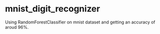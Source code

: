 # mnist_digit_recognizer
Using RandomForestClassifier on mnist dataset and getting an  accuracy of aroud 96%.
